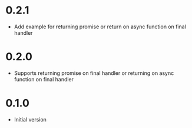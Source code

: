 # 0.2.1
* Add example for returning promise or return on async function on final handler

# 0.2.0
* Supports returning promise on final handler or returning on async function on final handler

# 0.1.0
* Initial version